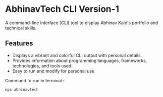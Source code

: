 # AbhinavTech CLI Version-1

A command-line interface (CLI) tool to display Abhinav Kale's portfolio and technical skills.

## Features

- Displays a vibrant and colorful CLI output with personal details.
- Provides information about programming languages, frameworks, technologies, and tools used.
- Easy to run and modify for personal use.

Command to run in terminal :

```
npx abhinavtech
```
